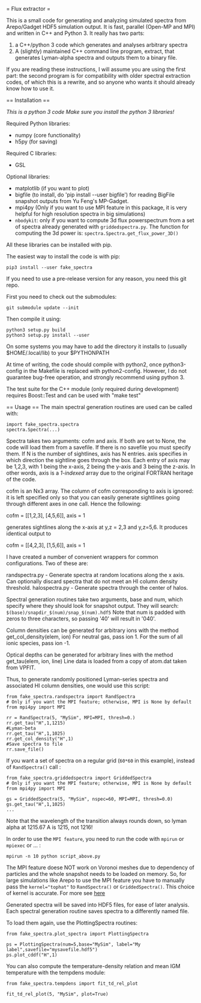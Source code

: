 = Flux extractor =

This is a small code for generating and analyzing simulated spectra from
Arepo/Gadget HDF5 simulation output. It is fast, parallel (Open-MP and MPI) and written in C++ and Python 3.
It really has two parts:
1) a C++/python 3 code which generates and analyses arbitrary spectra
2) A (slightly) maintained C++ command line program, extract, that generates
Lyman-alpha spectra and outputs them to a binary file.

If you are reading these instructions, I will assume you are using the first part:
the second program is for compatibility with older spectral extraction codes,
of which this is a rewrite, and so anyone who wants it should already know
how to use it.

== Installation ==

*This is a python 3 code*
*Make sure you install the python 3 libraries!*

Required Python libraries:
- numpy (core functionality)
- h5py (for saving)

Required C libraries:
- GSL

Optional libraries:
- matplotlib (if you want to plot)
- bigfile (to install, do 'pip install --user bigfile') for reading BigFile snapshot outputs from Yu Feng's MP-Gadget.
- mpi4py (Only if you want to use MPI feature in this package, it is very helpful for high resolution spectra in big simulations)
- `nbodykit`: only if you want to compute 3d flux powerspectrum from a set of spectra already generated with `griddedspectra.py`. The function for computing the 3d power is: `spectra.Spectra.get_flux_power_3D()`

All these libraries can be installed with pip.

The easiest way to install the code is with pip:
```
pip3 install --user fake_spectra
```

If you need to use a pre-release version for any reason, you need this git repo.

First you need to check out the submodules:
```
git submodule update --init
```
Then compile it using:
```
python3 setup.py build
python3 setup.py install --user
```
On some systems you may have to add the directory it installs to
(usually $HOME/.local/lib) to your $PYTHONPATH

At time of writing, the code should compile with python2, once
python3-config in the Makefile is replaced with python2-config.
However, I do not guarantee bug-free operation, and strongly
recommend using python 3.

The test suite for the C++ module (only required during development)
requires Boost::Test and can be used with "make test"

== Usage ==
The main spectral generation routines are used can be called with:
```
import fake_spectra.spectra
spectra.Spectra(...)
```
Spectra takes two arguments: cofm and axis. If both are set to None,
the code will load them from a savefile. If there is no savefile you
must specify them. If N is the number of sightlines, axis has N entries.
axis specifies in which direction the sightline goes through the box.
Each entry of axis may be 1,2,3, with 1 being the x-axis, 2 being
the y-axis and 3 being the z-axis. In other words, axis is a
*1-indexed* array due to the original FORTRAN heritage of the code.

cofm is an Nx3 array. The column of cofm corresponding to axis is ignored:
it is left specified only so that you can easily generate sightlines
going through different axes in one call. Hence the following:

cofm = [[1,2,3], [4,5,6]], axis = 1

generates sightlines along the x-axis at y,z = 2,3 and y,z=5,6.
It produces identical output to

cofm = [[4,2,3], [1,5,6]], axis = 1

I have created a number of convenient wrappers for common configurations.
Two of these are:

randspectra.py - Generate spectra at random locations along the x axis.
Can optionally discard spectra that do not meet an HI column density threshold.
halospectra.py - Generate spectra through the center of halos.

Spectral generation routines take two arguments, base and num, which
specify where they should look for snapshot output. They will search:
`$(base)/snapdir_$(num)/snap_$(num).hdf5`
Note that num is padded with zeros to three characters, so passing '40' will result in '040'.

Column densities can be generated for arbitrary ions with the method get_col_density(elem, ion)
For neutral gas, pass ion 1. For the sum of all ionic species, pass ion -1.

Optical depths can be generated for arbitrary lines with the method get_tau(elem, ion, line)
Line data is loaded from a copy of atom.dat taken from VPFIT.

Thus, to generate randomly positioned Lyman-series spectra and associated HI column densities,
one would use this script:

```
from fake_spectra.randspectra import RandSpectra
# Only if you want the MPI feature; otherwise, MPI is None by default
from mpi4py import MPI

rr = RandSpectra(5, "MySim", MPI=MPI, thresh=0.)
rr.get_tau("H",1,1215)
#Lyman-beta
rr.get_tau("H",1,1025)
rr.get_col_density("H",1)
#Save spectra to file
rr.save_file()
```
If you want a set of spectra on a regular grid (`60*60` in this example), instead of `RandSpectra()` call :

```
from fake_spectra.griddedspectra import GriddedSpectra
# Only if you want the MPI feature; otherwise, MPI is None by default
from mpi4py import MPI

gs = GriddedSpectra(5, "MySim", nspec=60, MPI=MPI, thresh=0.0)
gs.get_tau("H",1,1025)
...

```

Note that the wavelength of the transition always rounds down,
so lyman alpha at 1215.67 A is 1215, not 1216!

In order to use the `MPI feature`, you need to run the code with `mpirun` or `mpiexec` or ... :

```
mpirun -n 10 python script_above.py

```

The MPI feature doese NOT work on Voronoi meshes due to dependency of particles and
the whole snapshot needs to be loaded on memory. So, for large simulations like Arepo 
to use the MPI feature you have to manually pass the `kernel="tophat"` to `RandSpectra()` 
or `GriddedSpectra()`. This choice of kernel is accurate. For more see [here](https://github.com/sbird/fake_spectra/blob/d0ec14e049fdced086fd9de9b9f16afddc1c71bc/fake_spectra/spectra.py#L76)

Generated spectra will be saved into HDF5 files, for ease of later analysis.
Each spectral generation routine saves spectra to a differently named file.

To load them again, use the PlottingSpectra routines:
```
from fake_spectra.plot_spectra import PlottingSpectra

ps = PlottingSpectra(num=5,base="MySim", label="My label",savefile="mysavefile.hdf5")
ps.plot_cddf("H",1)
```

You can also compute the temperature-density relation and mean IGM temperature with the tempdens module:

```
from fake_spectra.tempdens import fit_td_rel_plot

fit_td_rel_plot(5, "MySim", plot=True)
```
